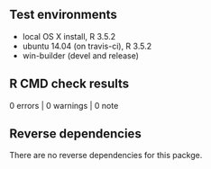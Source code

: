 ## Test environments

- local OS X install, R 3.5.2
- ubuntu 14.04 (on travis-ci), R 3.5.2
- win-builder (devel and release)

## R CMD check results

0 errors | 0 warnings | 0 note

## Reverse dependencies

There are no reverse dependencies for this packge. 
